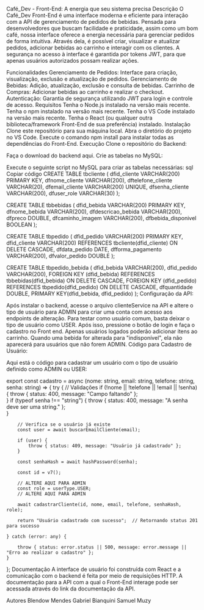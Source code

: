 Café_Dev - Front-End: A energia que seu sistema precisa
Descrição
O Café_Dev Front-End é uma interface moderna e eficiente para interação com a API de gerenciamento de pedidos de bebidas. Pensada para desenvolvedores que buscam facilidade e praticidade, assim como um bom café, nossa interface oferece a energia necessária para gerenciar pedidos de forma intuitiva. Através dela, é possível criar, visualizar e atualizar pedidos, adicionar bebidas ao carrinho e interagir com os clientes. A segurança no acesso à interface é garantida por tokens JWT, para que apenas usuários autorizados possam realizar ações.

Funcionalidades
Gerenciamento de Pedidos: Interface para criação, visualização, exclusão e atualização de pedidos.
Gerenciamento de Bebidas: Adição, atualização, exclusão e consulta de bebidas.
Carrinho de Compras: Adicionar bebidas ao carrinho e realizar o checkout.
Autenticação: Garantia de segurança utilizando JWT para login e controle de acesso.
Requisitos
Tenha o Node.js instalado na versão mais recente.
Tenha o npm instalado na versão mais recente.
Tenha o VS Code instalado na versão mais recente.
Tenha o React (ou qualquer outra biblioteca/framework Front-End de sua preferência) instalado.
Instalação
Clone este repositório para sua máquina local.
Abra o diretório do projeto no VS Code.
Execute o comando npm install para instalar todas as dependências do Front-End.
Execução
Clone o repositório do Backend:

Faça o download do backend aqui.
Crie as tabelas no MySQL:

Execute o seguinte script no MySQL para criar as tabelas necessárias:
sql
Copiar código
CREATE TABLE tbcliente (
    dfid_cliente VARCHAR(200) PRIMARY KEY,
    dfnome_cliente VARCHAR(200),
    dftelefone_cliente VARCHAR(20),
    dfemail_cliente VARCHAR(200) UNIQUE,
    dfsenha_cliente VARCHAR(200),
    dfuser_role VARCHAR(30)
);

CREATE TABLE tbbebidas (
    dfid_bebida VARCHAR(200) PRIMARY KEY,
    dfnome_bebida VARCHAR(200), 
    dfdescricao_bebida VARCHAR(200),
    dfpreco DOUBLE,
    dfcaminho_imagem VARCHAR(200),
    dfbebida_disponivel BOOLEAN
);

CREATE TABLE tbpedido (
    dfid_pedido VARCHAR(200) PRIMARY KEY,
    dfid_cliente VARCHAR(200) REFERENCES tbcliente(dfid_cliente) ON DELETE CASCADE,
    dfdata_pedido DATE,
    dfforma_pagamento VARCHAR(200),
    dfvalor_pedido DOUBLE
);

CREATE TABLE tbpedido_bebida (
    dfid_bebida VARCHAR(200),
    dfid_pedido VARCHAR(200),
    FOREIGN KEY (dfid_bebida) REFERENCES tbbebidas(dfid_bebida) ON DELETE CASCADE,
    FOREIGN KEY (dfid_pedido) REFERENCES tbpedido(dfid_pedido) ON DELETE CASCADE,
    dfquantidade DOUBLE,
    PRIMARY KEY(dfid_bebida, dfid_pedido)
);
Configuração da API:

Após instalar o backend, acesse o arquivo clienteService na API e altere o tipo de usuário para ADMIN para criar uma conta com acesso aos endpoints de alteração. Para testar como usuário comum, basta deixar o tipo de usuário como USER.
Após isso, pressione o botão de login e faça o cadastro no Front end. Apenas usuários logados poderão adicionar itens ao carrinho. Quando uma bebida for alterada para "indisponível", ela não aparecerá para usuários que não forem ADMIN.
Código para Cadastro de Usuário:

Aqui está o código para cadastrar um usuário com o tipo de usuário definido como ADMIN ou USER:

export const cadastro = async (nome: string, email: string, telefone: string, senha: string) => {
    try {
        // Validações
        if (!nome || !telefone || !email || !senha) {
            throw { status: 400, message: "Campo faltando" };  
        }
        if (typeof senha !== "string") {
            throw { status: 400, message: "A senha deve ser uma string." };  
        }

        // Verifica se o usuário já existe
        const user = await buscarEmailCliente(email);

        if (user) {
            throw { status: 409, message: "Usuário já cadastrado" }; 
        }

        const senhaHash = await hashPassword(senha);

        const id = v7();
        
        // ALTERE AQUI PARA ADMIN
        const role = userType.USER; 
        // ALTERE AQUI PARA ADMIN
        
        await cadastrarCliente(id, nome, email, telefone, senhaHash, role);

        return "Usuário cadastrado com sucesso";  // Retornando status 201 para sucesso

    } catch (error: any) {

        throw { status: error.status || 500, message: error.message || "Erro ao realizar o cadastro" };
    }
};
Documentação
A interface de usuário foi construída com React e a comunicação com o backend é feita por meio de requisições HTTP. A documentação para a API com a qual o Front-End interage pode ser acessada através do link da documentação da API.

Autores
Blendow Mendes
Gabriel Bianquini
Samuel Muzy
